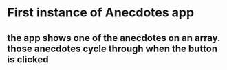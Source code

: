 # First instance of Anecdotes app

## the app shows one of the anecdotes on an array. those anecdotes cycle through when the button is clicked
